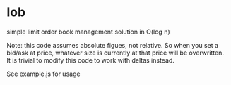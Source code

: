# lob
simple limit order book management solution in O(log n)

Note: this code assumes absolute figues, not relative. So when you set a bid/ask at price, whatever size is currently
at that price will be overwritten. It is trivial to modify this code to work with deltas instead. 

See example.js for usage